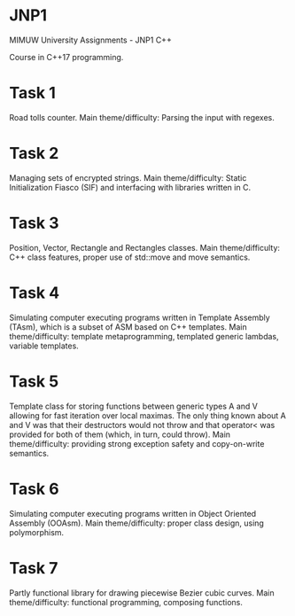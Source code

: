 # JNP1
MIMUW University Assignments - JNP1 C++

Course in C++17 programming.

# Task 1
Road tolls counter. Main theme/difficulty: Parsing the input with regexes.

# Task 2
Managing sets of encrypted strings. Main theme/difficulty: Static Initialization Fiasco (SIF) and interfacing with libraries written in C.

# Task 3
Position, Vector, Rectangle and Rectangles classes. Main theme/difficulty: C++ class features, proper use of std::move and move semantics.

# Task 4
Simulating computer executing programs written in Template Assembly (TAsm), which is a subset of ASM based on C++ templates. Main theme/difficulty: template metaprogramming, templated generic lambdas, variable templates.

# Task 5
Template class for storing functions between generic types A and V allowing for fast iteration over local maximas. The only thing known about A and V was that their destructors would not throw and that operator< was provided for both of them (which, in turn, could throw). Main theme/difficulty: providing strong exception safety and copy-on-write semantics.

# Task 6
Simulating computer executing programs written in Object Oriented Assembly (OOAsm). Main theme/difficulty: proper class design, using polymorphism.

# Task 7
Partly functional library for drawing piecewise Bezier cubic curves. Main theme/difficulty: functional programming, composing functions.
